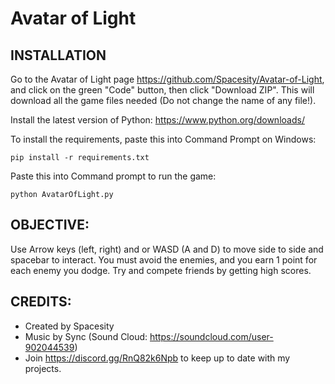 # Avatar of Light

## INSTALLATION

Go to the Avatar of Light page https://github.com/Spacesity/Avatar-of-Light, and click on the green "Code" button, then click "Download ZIP". This will download all the game files needed (Do not change the name of any file!).

Install the latest version of Python: https://www.python.org/downloads/

To install the requirements, paste this into Command Prompt on Windows:

```
pip install -r requirements.txt
```

Paste this into Command prompt to run the game:

```
python AvatarOfLight.py
```
## OBJECTIVE:

Use Arrow keys (left, right) and or WASD (A and D) to move side to side and spacebar to interact. You must avoid the enemies, and you earn 1 point for each enemy you dodge. Try and compete friends by getting high scores. 

## CREDITS:
- Created by Spacesity 
- Music by Sync (Sound Cloud: https://soundcloud.com/user-902044539) 
- Join https://discord.gg/RnQ82k6Npb to keep up to date with my projects. 


